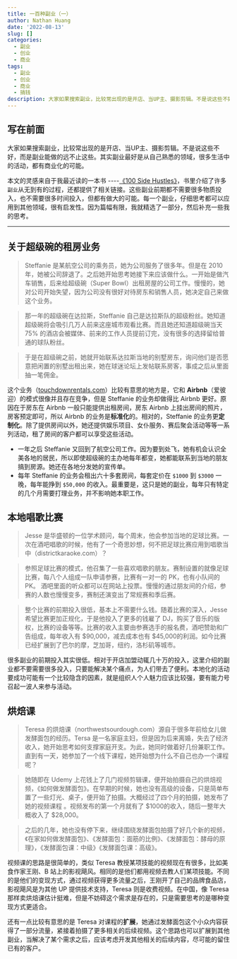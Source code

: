 ```yaml
---
title: 一百种副业（一）
author: Nathan Huang
date: '2022-08-13'
slug: []
categories:
  - 副业
  - 创业
  - 商业
tags:
  - 副业
  - 创业
  - 商业
  - 搞钱
description: 大家如果搜索副业，比较常出现的是开店、当UP主、摄影剪辑。不是说这些不好，而是副业能做的远不止这些。副业最好是从自己熟悉的领域，很多生活中的活动，都有商业化的可能。
---
```


 


## 写在前面

大家如果搜索副业，比较常出现的是开店、当UP主、摄影剪辑。不是说这些不好，而是副业能做的远不止这些。其实副业最好是从自己熟悉的领域，很多生活中的活动，都有商业化的可能。

本文的灵感来自于我最近读的一本书 ----[《100 Side Hustles》](https://book.douban.com/subject/34436039/)，书里介绍了许多`副业`从无到有的过程，还都提供了相关链接。这些副业前期都不需要很多物质投入，也不需要很多时间投入，但都有做大的可能。每一个副业，仔细思考都可以应用到其他领域，很有启发性。因为篇幅有限，我就精选了一部分，然后补充一些我的思考。

---

## 关于超级碗的租房业务

> Steffanie 是某航空公司的乘务员，她为公司服务了很多年。但是在 2010 年，她被公司辞退了。之后她开始思考她接下来应该做什么。一开始是做汽车销售，后来给超级碗（Super Bowl）出租房屋的公司工作。慢慢的，她对公司开始失望，因为公司没有很好对待房东和销售人员，她决定自己来做这个业务。
> 

> 那一年的超级碗在达拉斯，Steffanie 自己是达拉斯队的超级粉丝。她知道超级碗将会吸引几万人前来这座城市观看比赛。而且她还知道超级碗当天 75% 的酒店会被媒体、前来的工作人员提前订完，没有很多的选择留给普通的球队粉丝。
> 

> 于是在超级碗之前，她就开始联系达拉斯当地的别墅房东，询问他们是否愿意把闲置的别墅出租出来，她在球迷论坛上发帖联系房客，事成之后从里面抽一笔佣金。
> 

这个业务（[touchdownrentals.com](https://www.touchdownrentals.com/)）比较有意思的地方是，它和 **Airbnb**（爱彼迎）的模式很像并且存在竞争，但是 Steffanie 的业务却做得比 Airbnb 更好。原因在于房东在 Airbnb 一般只能提供出租房间，房东 Airbnb 上挂出房间的照片，房客预定即可，所以 Airbnb 的业务是**标准化**的。相对的，Steffanie 的业务更**定制化**。除了提供房间以外，她还提供娱乐项目、女仆服务、赛后聚会活动等等一系列活动，租了房间的客户都可以享受这些活动。

- 一年之后 Steffanie 又回到了航空公司工作。因为要到处飞，她有机会认识全美各地的居民，所以即使超级碗的主办地每年都变，她都能联系到当地的朋友搞到房源。她还在各地分发她的宣传单。
- 每年 Steffanie 的业务会租出六十多套房间，每套定价在 `$1000` 到 `$3000` 一晚，每年能挣到 `$50,000` 的收入。最重要是，这只是她的副业，每年只有特定的几个月需要打理业务，并不影响她本职工作。

## 本地唱歌比赛

> Jesse 是华盛顿的一位学术顾问，每个周末，他会参加当地的足球比赛。一次在酒吧唱歌的时候，他有了一个奇思妙想，何不把足球比赛应用到唱歌当中（districtkaraoke.com）？
> 

> 参照足球比赛的模式，他召集了一些喜欢唱歌的朋友。赛制设置的就像足球比赛，每八个人组成一队申请参赛，比赛有一对一的 PK，也有小队间的 PK。 酒吧里面的听众都可以在网站上投票。慢慢的通过朋友间的介绍，参赛的人数也慢慢变多，赛制还演变出了常规赛和季后赛。
> 

> 整个比赛的前期投入很低，基本上不需要什么钱。随着比赛的深入，Jesse 希望比赛更加正规化，于是他投入了更多的钱雇了 DJ，购买了音乐的版权，比赛的设备等等。比赛的收入主要由参赛选手的报名费，酒吧赞助和广告组成，每年收入有 $90,000，减去成本也有 $45,000的利润。如今比赛已经扩展到了巴尔的摩，芝加哥，纽约，洛杉矶等城市。
> 

很多副业的前期投入其实很低。相对于开店加盟动辄几十万的投入，这里介绍的副业都不要需要很多投入，只要能解决某个痛点，为人们带去了便利。本地化的活动要成功可能有一个比较隐含的因素，就是组织人个人魅力应该比较强，要有能力号召起一波人来参与活动。

## 烘焙课

> Teresa 的烘焙课（northwestsourdough.com）源自于很多年前给女儿做发酵面包的经历。Tersa 是一名家庭主妇，但是因为后来离婚，失去了经济收入，她开始思考如何支撑家庭开支。为此，她同时做着好几份兼职工作。直到有一天，她参加了一个线下课程，她开始想为什么不自己也办一个课程呢？
> 

> 她随即在 Udemy 上花钱上了几门视频剪辑课，便开始拍摄自己的烘焙视频，《如何做发酵面包》。在早期的时候，她也没有高级的设备，只是简单布置了一些灯光、桌子，便开始了拍摄。大概经过了四个月的拍摄，她发布了她的视频课程 。视频发布的第一个月就有了 $1000的收入，随后一整年大概收入了 $28,000。
> 

> 之后的几年，她也没有停下来，继续围绕发酵面包拍摄了好几个新的视频，《在家如何做发酵面包》、《发酵面包：面筋的比例》、《发酵面包：酵母的原理》，《发酵面包课：中级》《发酵面包课：高级》。
> 

视频课的思路是很简单的，类似 Teresa 教授某项技能的视频现在有很多，比如美食作家王刚、B 站上的影视飓风。相同的是他们都用视频去教人们某项技能。不同的是他们的变现方式，通过视频获得更多流量之后，王刚开了自己的品牌食品店，影视飓风是为其他 UP 提供技术支持，Teresa 则是收费视频。在中国，像 Teresa 那样卖烘焙课估计挺难，但是不妨碍这个需求是存在的，只是需要思考的是哪种变现方式更适合。

还有一点比较有意思的是 Teresa 对课程的**扩展**，她通过发酵面包这个小众内容获得了一部分流量，紧接着拍摄了更多相关的后续视频。这个思路也可以扩展到其他副业，当解决了某个需求之后，应该考虑开发其他相关的后续内容，尽可能的留住已有的客户。